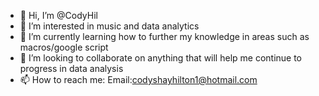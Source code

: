 - 👋 Hi, I’m @CodyHil
- 👀 I’m interested in music and data analytics
- 🌱 I’m currently learning how to further my knowledge in areas such as macros/google script
- 💞️ I’m looking to collaborate on anything that will help me continue to progress in data analysis
- 📫 How to reach me: Email:codyshayhilton1@hotmail.com

<!---
CodyHil/CodyHil is a ✨ special ✨ repository because its `README.md` (this file) appears on your GitHub profile.
You can click the Preview link to take a look at your changes.
--->
